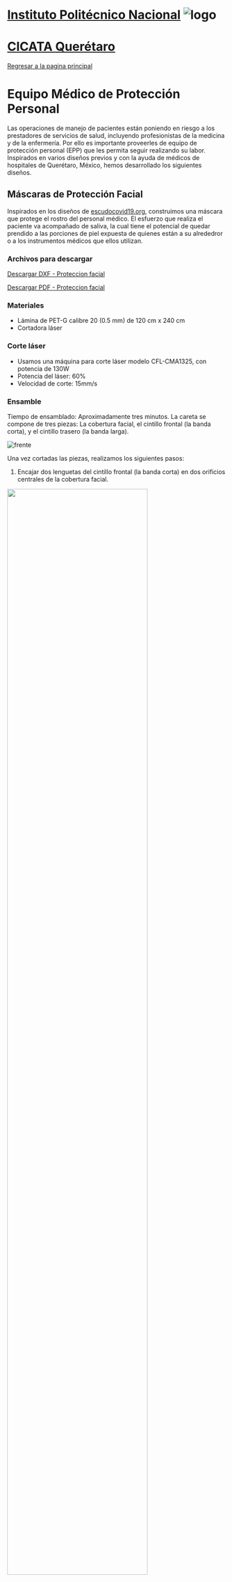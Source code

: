 # [Instituto Politécnico Nacional](https://www.ipn.mx/)   ![logo](https://github.com/CICATA/covid19/blob/master/ipn.png)
# [CICATA Querétaro](https://www.cicataqro.ipn.mx/cq/qro/Paginas/index.html)

 [Regresar a la pagina principal](https://github.com/CICATA/covid19/blob/master/README.md)


# Equipo Médico de Protección Personal 


Las operaciones de manejo de pacientes están poniendo en riesgo a los prestadores de servicios de salud, incluyendo profesionistas de la medicina y de la enfermería. Por ello es importante proveerles de equipo de protección personal (EPP) que les permita seguir realizando su labor. Inspirados en varios diseños previos y con la ayuda de médicos de hospitales de Querétaro, México, hemos desarrollado los siguientes diseños.

## Máscaras de Protección Facial

Inspirados en los diseños de [escudocovid19.org](https://escudocovid19.org/), construimos una máscara que protege el rostro del personal médico. El esfuerzo que realiza el paciente va acompañado de saliva, la cual tiene el potencial de quedar prendido a las porciones de piel expuesta de quienes están a su alrededror o a los instrumentos médicos que ellos utilizan.

### Archivos para descargar

[Descargar DXF - Proteccion facial](https://github.com/CICATA/covid19/releases/download/1.1/careta_completa.dxf)

[Descargar PDF - Proteccion facial](https://github.com/CICATA/covid19/releases/download/1.1/careta_completa.pdf)



### Materiales

+ Lámina de PET-G calibre 20 (0.5 mm) de 120 cm x 240 cm
+ Cortadora láser

### Corte láser
+ Usamos una máquina para corte láser modelo CFL-CMA1325, con potencia de 130W
+ Potencia del láser: 60% 
+ Velocidad de corte: 15mm/s

### Ensamble

Tiempo de ensamblado: Aproximadamente tres minutos.
La careta se compone de tres piezas: La cobertura facial, el cintillo frontal (la banda corta), y el cintillo trasero (la banda larga).


![frente](https://github.com/CICATA/covid19/blob/master/muestraFrente.jpg)

Una vez cortadas las piezas, realizamos los siguientes pasos:


1. Encajar dos lenguetas del cintillo frontal (la banda corta) en dos orificios centrales de la cobertura facial. 



<img src="https://github.com/CICATA/covid19/blob/master/armadoMascara1.jpeg" width="80%">

2. Hacer lo mismo del otro lado. La cobertura facial y el cintillo frontal (la banda corta) quedarán unidos. 


<img src="https://github.com/CICATA/covid19/blob/master/armadoMascara2.jpeg" width="80%">


3. Insertar las dos lengüetas de uno de los extremos del cintillo trasero (la banda larga) en los dos orificios de uno de los extremos de la cobertura facial.


<img src="https://github.com/CICATA/covid19/blob/master/armadoMascara3.jpeg" width="80%">


4. Con dos de las lengüetas del otro extremo del cintillo trasero (la banda larga), ajustar a gusto del usuario y según el tamaño de su cabeza. 


<img src="https://github.com/CICATA/covid19/blob/master/armadoMascara4.jpeg" width="80%">


<img src="https://github.com/CICATA/covid19/blob/master/protectorFacial.jpg" width="80%">

<img src="https://github.com/CICATA/covid19/blob/master/muestraTrasero.jpg" width="80%">



### Sanitizacion y embalaje

Para desinfectar las pantallas protectoras utilizamos jabón Alcazyme y Alcacide

<img src="https://github.com/CICATA/covid19/blob/master/Alcacide.jpeg" width="50%">
<img src="https://github.com/CICATA/covid19/blob/master/Alkazyme.jpeg" width="50%">

 [Regresar a la pagina principal](https://github.com/CICATA/covid19/blob/master/README.md)


# Uso de la Cortadora Láser

El CICATA (Centro de Investigacion en Ciencia Aplicada y Tecnologia Avanzada)  Querétaro del IPN cuenta con las siguientes máquinas, que estamos usando para manufactura de equipo médico:

+ Cortadora Laser,
+ Impresora 3D (el uso de PLA no está recomendado por su porosidad),
+ Fresadora CNC.


Para usar la cortadora láser se requiere el programa smartcarve, en el que se cargan los archivos que pueden ser en formatos como DXF

![cortadora](https://github.com/CICATA/covid19/blob/master/cortadora.jpg)


# Participantes
Este trabajo ha sido fruto del esfuerzo colaborativo de muchas personas voluntarias. Entre ellas se encuentran:


Mayra Candido<br/>
Israel Cruz <br/>
Othón González<br/>
Raúl Hernández<br/>
Regina Hernández<br/>
David Medina<br/>
Juan Alejandro Pulido<br/>
Maria Ivone Paniagua<br/>
Dagoberto Pulido<br/>
Joaquín Salas<br/>

Agradecemos a quienes con sus ideas nos han antecedido. Nuestra expectativa es que nuestra contribución sean de utilidad. 

Para mayor información: 

Instituto Politécnico Nacional<br/>
Cerro Blanco 141, Colinas del Cimatario<br/> 
Querétaro, 76090, México<br/>
jsalasr@ipn.mx o salas@ieee.org<br/>
Joaquín Salas
